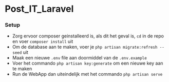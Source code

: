 # Post_IT_Laravel

### Setup
- Zorg ervoor composer geinstalleerd is, als dit het geval is, `cd` in de repo en voer `composer install` uit
- Om de database aan te maken, voer je `php artisan migrate:refresh --seed` uit
- Maak een nieuwe `.env` file aan doormiddel van de `.env.example`
- Voer het commando `php artisan key:generate` om een nieuwe key aan te maken
- Run de WebApp dan uiteindelijk met het commando `php artisan serve`
